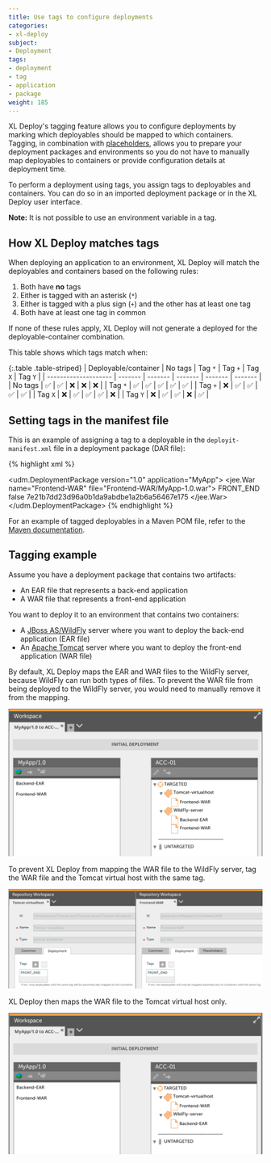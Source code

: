 ```yaml
---
title: Use tags to configure deployments
categories:
- xl-deploy
subject:
- Deployment
tags:
- deployment
- tag
- application
- package
weight: 185
---
```


XL Deploy's tagging feature allows you to configure deployments by marking which deployables should be mapped to which containers. Tagging, in combination with [placeholders](/xl-deploy/how-to/using-placeholders-in-xl-deploy.html), allows you to prepare your deployment packages and environments so you do not have to manually map deployables to containers or provide configuration details at deployment time.

To perform a deployment using tags, you assign tags to deployables and containers. You can do so in an imported deployment package or in the XL Deploy user interface.

**Note:** It is not possible to use an environment variable in a tag.

## How XL Deploy matches tags

When deploying an application to an environment, XL Deploy will match the deployables and containers based on the following rules:

1. Both have **no** tags
1. Either is tagged with an asterisk (`*`)
1. Either is tagged with a plus sign (`+`) and the other has at least one tag
1. Both have at least one tag in common

If none of these rules apply, XL Deploy will not generate a deployed for the deployable-container combination.

This table shows which tags match when:

{:.table .table-striped}
| Deployable/container | No tags | Tag `*` | Tag `+` | Tag `X` | Tag `Y` |
| -------------------- | ------- | ------- | ------- | ------- | ------- |
| No tags | &#9989; | &#9989; | &#10060; | &#10060; | &#10060; |
| Tag `*` | &#9989; | &#9989; | &#9989; | &#9989; | &#9989; |
| Tag `+` | &#10060; | &#9989; | &#9989; | &#9989; | &#9989; |
| Tag `X` | &#10060; | &#9989; | &#9989; | &#9989; | &#10060; |
| Tag `Y` | &#10060; | &#9989; | &#9989; | &#10060; | &#9989; |

## Setting tags in the manifest file

This is an example of assigning a tag to a deployable in the `deployit-manifest.xml` file in a deployment package (DAR file):

{% highlight xml %}
<?xml version="1.0" encoding="UTF-8"?>
<udm.DeploymentPackage version="1.0" application="MyApp">
    <orchestrator />
    <deployables>
        <jee.War name="Frontend-WAR" file="Frontend-WAR/MyApp-1.0.war">
            <tags>
                <value>FRONT_END</value>
            </tags>
            <scanPlaceholders>false</scanPlaceholders>
            <checksum>7e21b7dd23d96a0b1da9abdbe1a2b6a56467e175</checksum>
        </jee.War>
    </deployables>
</udm.DeploymentPackage>
{% endhighlight %}

For an example of tagged deployables in a Maven POM file, refer to the [Maven documentation](/xl-deploy/latest/maven-plugin/index.html).

## Tagging example

Assume you have a deployment package that contains two artifacts:

* An EAR file that represents a back-end application
* A WAR file that represents a front-end application

You want to deploy it to an environment that contains two containers:

* A [JBoss AS/WildFly](/xl-deploy/concept/jboss-domain-plugin.html) server where you want to deploy the back-end application (EAR file)
* An [Apache Tomcat](/xl-deploy/concept/tomcat-plugin.html) server where you want to deploy the front-end application (WAR file)

By default, XL Deploy maps the EAR and WAR files to the WildFly server, because WildFly can run both types of files. To prevent the WAR file from being deployed to the WildFly server, you would need to manually remove it from the mapping.

![Default mapping](images/tagged-deployment-no-tags.png)

To prevent XL Deploy from mapping the WAR file to the WildFly server, tag the WAR file and the Tomcat virtual host with the same tag.

![Tagged jee.War and tomcat.VirtualHost](images/tagged-deployment-artifact-and-container.png)

XL Deploy then maps the WAR file to the Tomcat virtual host only.

![Mapping with tags](images/tagged-deployment-with-tags.png)
